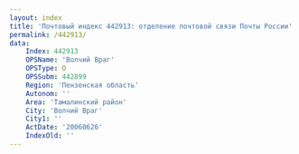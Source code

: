 ```yaml
---
layout: index
title: 'Почтовый индекс 442913: отделение почтовой связи Почты России'
permalink: /442913/
data:
    Index: 442913
    OPSName: 'Волчий Враг'
    OPSType: О
    OPSSubm: 442899
    Region: 'Пензенская область'
    Autonom: ''
    Area: 'Тамалинский район'
    City: 'Волчий Враг'
    City1: ''
    ActDate: '20060626'
    IndexOld: ''
---
```

